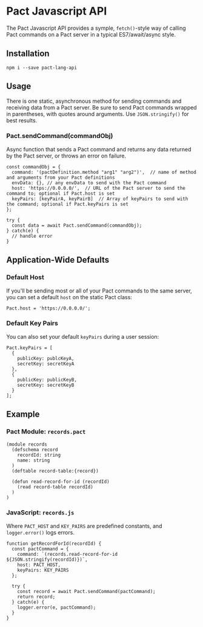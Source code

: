 # Pact Javascript API

The Pact Javascript API provides a symple, `fetch()`-style way of calling Pact commands on a Pact server in a typical ES7/await/async style.

## Installation

```
npm i --save pact-lang-api
```

## Usage

There is one static, asynchronous method for sending commands and receiving data from a Pact server.
Be sure to send Pact commands wrapped in parentheses, with quotes around arguments. Use `JSON.stringify()` for best results.

### Pact.sendCommand(commandObj)

Async function that sends a Pact command and returns any data returned by the Pact server, or throws an error on failure.

```
const commandObj = {
  command: '(pactDefinition.method "arg1" "arg2")',  // name of method and arguments from your Pact definitions
  envData: {}, // any envData to send with the Pact command
  host: 'https://0.0.0.0/',  // URL of the Pact server to send the command to; optional if Pact.host is set
  keyPairs: [keyPairA, keyPairB]  // Array of keyPairs to send with the command; optional if Pact.keyPairs is set
};

try {
  const data = await Pact.sendCommand(commandObj);
} catch(e) {
  // handle error
}
```

## Application-Wide Defaults

### Default Host

If you'll be sending most or all of your Pact commands to the same server, you can set a default `host` on the static Pact class:

```
Pact.host = 'https://0.0.0.0/';
```

### Default Key Pairs

You can also set your default `keyPairs` during a user session:

```
Pact.keyPairs = [
  {
    publicKey: publcKeyA,
    secretKey: secretKeyA
  },
  {
    publicKey: publicKeyB,
    secretKey: secretKeyB
  }
];
```

## Example

### Pact Module: `records.pact`

```
(module records
  (defschema record
    recordId: string
    name: string
  )
  (deftable record-table:{record})

  (defun read-record-for-id (recordId)
    (read record-table recordId)
  )
)
```

### JavaScript: `records.js`

Where `PACT_HOST` and `KEY_PAIRS` are predefined constants, and `logger.error()` logs errors.

```
function getRecordForId(recordId) {
  const pactCommand = {
    command: `(records.read-record-for-id ${JSON.stringify(recordId)})`,
    host: PACT_HOST,
    keyPairs: KEY_PAIRS
  };

  try {
    const record = await Pact.sendCommand(pactCommand);
    return record;
  } catch(e) {
    logger.error(e, pactCommand);
  }
}
```
